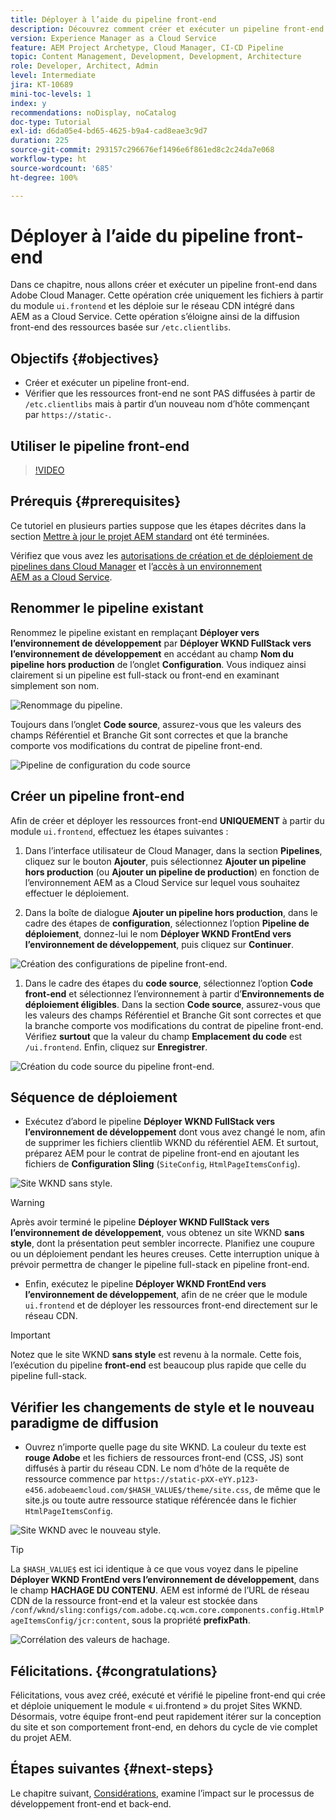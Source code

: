```yaml
---
title: Déployer à l’aide du pipeline front-end
description: Découvrez comment créer et exécuter un pipeline front-end qui génère des ressources front-end et se déploie sur le réseau CDN intégré dans AEM as a Cloud Service.
version: Experience Manager as a Cloud Service
feature: AEM Project Archetype, Cloud Manager, CI-CD Pipeline
topic: Content Management, Development, Development, Architecture
role: Developer, Architect, Admin
level: Intermediate
jira: KT-10689
mini-toc-levels: 1
index: y
recommendations: noDisplay, noCatalog
doc-type: Tutorial
exl-id: d6da05e4-bd65-4625-b9a4-cad8eae3c9d7
duration: 225
source-git-commit: 293157c296676ef1496e6f861ed8c2c24da7e068
workflow-type: ht
source-wordcount: '685'
ht-degree: 100%

---
```


# Déployer à l’aide du pipeline front-end

Dans ce chapitre, nous allons créer et exécuter un pipeline front-end dans Adobe Cloud Manager. Cette opération crée uniquement les fichiers à partir du module `ui.frontend` et les déploie sur le réseau CDN intégré dans AEM as a Cloud Service. Cette opération s’éloigne ainsi de la diffusion front-end des ressources basée sur `/etc.clientlibs`.


## Objectifs {#objectives}

* Créer et exécuter un pipeline front-end.
* Vérifier que les ressources front-end ne sont PAS diffusées à partir de `/etc.clientlibs` mais à partir d’un nouveau nom d’hôte commençant par `https://static-`.

## Utiliser le pipeline front-end

>[!VIDEO](https://video.tv.adobe.com/v/3409420?quality=12&learn=on)

## Prérequis {#prerequisites}

Ce tutoriel en plusieurs parties suppose que les étapes décrites dans la section [Mettre à jour le projet AEM standard](./update-project.md) ont été terminées.

Vérifiez que vous avez les [autorisations de création et de déploiement de pipelines dans Cloud Manager](https://experienceleague.adobe.com/docs/experience-manager-cloud-manager/content/requirements/users-and-roles.html?lang=fr#role-definitions) et l’[accès à un environnement AEM as a Cloud Service](https://experienceleague.adobe.com/docs/experience-manager-cloud-service/content/implementing/using-cloud-manager/manage-environments.html?lang=fr).

## Renommer le pipeline existant

Renommez le pipeline existant en remplaçant __Déployer vers l’environnement de développement__ par __Déployer WKND FullStack vers l’environnement de développement__ en accédant au champ __Nom du pipeline hors production__ de l’onglet __Configuration__. Vous indiquez ainsi clairement si un pipeline est full-stack ou front-end en examinant simplement son nom.

![Renommage du pipeline.](assets/fullstack-wknd-deploy-dev-pipeline.png)


Toujours dans l’onglet __Code source__, assurez-vous que les valeurs des champs Référentiel et Branche Git sont correctes et que la branche comporte vos modifications du contrat de pipeline front-end.

![Pipeline de configuration du code source](assets/fullstack-wknd-source-code-config.png)


## Créer un pipeline front-end

Afin de créer et déployer les ressources front-end __UNIQUEMENT__ à partir du module `ui.frontend`, effectuez les étapes suivantes :

1. Dans l’interface utilisateur de Cloud Manager, dans la section __Pipelines__, cliquez sur le bouton __Ajouter__, puis sélectionnez __Ajouter un pipeline hors production__ (ou __Ajouter un pipeline de production__) en fonction de l’environnement AEM as a Cloud Service sur lequel vous souhaitez effectuer le déploiement.

1. Dans la boîte de dialogue __Ajouter un pipeline hors production__, dans le cadre des étapes de __configuration__, sélectionnez l’option __Pipeline de déploiement__, donnez-lui le nom __Déployer WKND FrontEnd vers l’environnement de développement__, puis cliquez sur __Continuer__.

![Création des configurations de pipeline front-end.](assets/create-frontend-pipeline-configs.png)

1. Dans le cadre des étapes du __code source__, sélectionnez l’option __Code front-end__ et sélectionnez l’environnement à partir d’__Environnements de déploiement éligibles__. Dans la section __Code source__, assurez-vous que les valeurs des champs Référentiel et Branche Git sont correctes et que la branche comporte vos modifications du contrat de pipeline front-end.
Vérifiez __surtout__ que la valeur du champ __Emplacement du code__ est `/ui.frontend`. Enfin, cliquez sur __Enregistrer__.

![Création du code source du pipeline front-end.](assets/create-frontend-pipeline-source-code.png)


## Séquence de déploiement

* Exécutez d’abord le pipeline __Déployer WKND FullStack vers l’environnement de développement__ dont vous avez changé le nom, afin de supprimer les fichiers clientlib WKND du référentiel AEM. Et surtout, préparez AEM pour le contrat de pipeline front-end en ajoutant les fichiers de __Configuration Sling__ (`SiteConfig`, `HtmlPageItemsConfig`).

![Site WKND sans style.](assets/unstyled-wknd-site.png)

>[!WARNING]
>
>Après avoir terminé le pipeline __Déployer WKND FullStack vers l’environnement de développement__, vous obtenez un site WKND __sans style__, dont la présentation peut sembler incorrecte. Planifiez une coupure ou un déploiement pendant les heures creuses. Cette interruption unique à prévoir permettra de changer le pipeline full-stack en pipeline front-end.


* Enfin, exécutez le pipeline __Déployer WKND FrontEnd vers l’environnement de développement__, afin de ne créer que le module `ui.frontend` et de déployer les ressources front-end directement sur le réseau CDN.

>[!IMPORTANT]
>
>Notez que le site WKND __sans style__ est revenu à la normale. Cette fois, l’exécution du pipeline __front-end__ est beaucoup plus rapide que celle du pipeline full-stack.

## Vérifier les changements de style et le nouveau paradigme de diffusion

* Ouvrez n’importe quelle page du site WKND. La couleur du texte est __rouge Adobe__ et les fichiers de ressources front-end (CSS, JS) sont diffusés à partir du réseau CDN. Le nom d’hôte de la requête de ressource commence par `https://static-pXX-eYY.p123-e456.adobeaemcloud.com/$HASH_VALUE$/theme/site.css`, de même que le site.js ou toute autre ressource statique référencée dans le fichier `HtmlPageItemsConfig`.


![Site WKND avec le nouveau style.](assets/newly-styled-wknd-site.png)



>[!TIP]
>
>La `$HASH_VALUE$` est ici identique à ce que vous voyez dans le pipeline __Déployer WKND FrontEnd vers l’environnement de développement__, dans le champ __HACHAGE DU CONTENU__. AEM est informé de l’URL de réseau CDN de la ressource front-end et la valeur est stockée dans `/conf/wknd/sling:configs/com.adobe.cq.wcm.core.components.config.HtmlPageItemsConfig/jcr:content`, sous la propriété __prefixPath__.


![Corrélation des valeurs de hachage.](assets/hash-value-correlartion.png)



## Félicitations. {#congratulations}

Félicitations, vous avez créé, exécuté et vérifié le pipeline front-end qui crée et déploie uniquement le module « ui.frontend » du projet Sites WKND. Désormais, votre équipe front-end peut rapidement itérer sur la conception du site et son comportement front-end, en dehors du cycle de vie complet du projet AEM.

## Étapes suivantes {#next-steps}

Le chapitre suivant, [Considérations](considerations.md), examine l’impact sur le processus de développement front-end et back-end.
